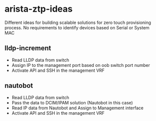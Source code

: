 # arista-ztp-ideas

Different ideas for building scalable solutions for zero touch provisioning process.
No requirements to identify devices based on Serial or System MAC

lldp-increment
---------------------
- Read LLDP data from switch
- Assign IP to the management port based on oob switch port number
- Activate API and SSH in the management VRF

nautobot
-----------
- Read LLDP data from switch
- Pass the data to DCIM/IPAM solution (Nautobot in this case)
- Read IP data from Nautobot and Assign to Management interface
- Activate API and SSH in the management VRF